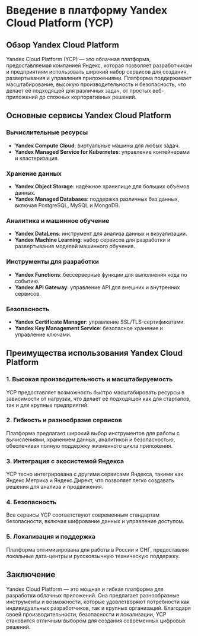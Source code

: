 # Введение в платформу Yandex Cloud Platform (YCP)

## Обзор Yandex Cloud Platform
Yandex Cloud Platform (YCP) — это облачная платформа, предоставляемая компанией Яндекс, которая позволяет разработчикам и предприятиям использовать широкий набор сервисов для создания, развертывания и управления приложениями. Платформа поддерживает масштабирование, высокую производительность и безопасность, что делает её подходящей для различных задач, от простых веб-приложений до сложных корпоративных решений.

## Основные сервисы Yandex Cloud Platform

### Вычислительные ресурсы
- **Yandex Compute Cloud**: виртуальные машины для любых задач.
- **Yandex Managed Service for Kubernetes**: управление контейнерами и кластеризация.

### Хранение данных
- **Yandex Object Storage**: надёжное хранилище для больших объёмов данных.
- **Yandex Managed Databases**: поддержка различных баз данных, включая PostgreSQL, MySQL и MongoDB.

### Аналитика и машинное обучение
- **Yandex DataLens**: инструмент для анализа данных и визуализации.
- **Yandex Machine Learning**: набор сервисов для разработки и развертывания моделей машинного обучения.

### Инструменты для разработки
- **Yandex Functions**: бессерверные функции для выполнения кода по событию.
- **Yandex API Gateway**: управление API для внешних и внутренних сервисов.

### Безопасность
- **Yandex Certificate Manager**: управление SSL/TLS-сертификатами.
- **Yandex Key Management Service**: безопасное хранение и управление ключами.

## Преимущества использования Yandex Cloud Platform

### 1. Высокая производительность и масштабируемость
YCP предоставляет возможность быстро масштабировать ресурсы в зависимости от нагрузки, что делает её подходящей как для стартапов, так и для крупных предприятий.

### 2. Гибкость и разнообразие сервисов
Платформа предлагает широкий выбор инструментов для работы с вычислениями, хранением данных, аналитикой и безопасностью, обеспечивая полную поддержку жизненного цикла приложения.

### 3. Интеграция с экосистемой Яндекса
YCP тесно интегрирована с другими сервисами Яндекса, такими как Яндекс.Метрика и Яндекс.Директ, что позволяет легко создавать решения для анализа и продвижения.

### 4. Безопасность
Все сервисы YCP соответствуют современным стандартам безопасности, включая шифрование данных и управление доступом.

### 5. Локализация и поддержка
Платформа оптимизирована для работы в России и СНГ, предоставляя локальные дата-центры и русскоязычную техническую поддержку.

## Заключение
Yandex Cloud Platform — это мощная и гибкая платформа для разработки облачных приложений. Она предлагает разнообразные инструменты и возможности, которые удовлетворяют потребности как индивидуальных разработчиков, так и крупных организаций. Благодаря своей производительности, безопасности и локализации, YCP становится отличным выбором для создания современных цифровых решений.